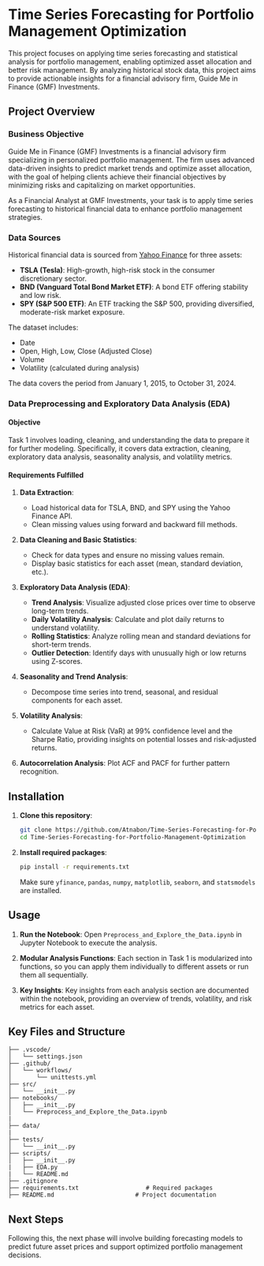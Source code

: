 
# Time Series Forecasting for Portfolio Management Optimization

This project focuses on applying time series forecasting and statistical analysis for portfolio management, enabling optimized asset allocation and better risk management. By analyzing historical stock data, this project aims to provide actionable insights for a financial advisory firm, Guide Me in Finance (GMF) Investments.

## Project Overview

### Business Objective
Guide Me in Finance (GMF) Investments is a financial advisory firm specializing in personalized portfolio management. The firm uses advanced data-driven insights to predict market trends and optimize asset allocation, with the goal of helping clients achieve their financial objectives by minimizing risks and capitalizing on market opportunities.

As a Financial Analyst at GMF Investments, your task is to apply time series forecasting to historical financial data to enhance portfolio management strategies. 

### Data Sources
Historical financial data is sourced from [Yahoo Finance](https://pypi.org/project/yfinance/) for three assets:
- **TSLA (Tesla)**: High-growth, high-risk stock in the consumer discretionary sector.
- **BND (Vanguard Total Bond Market ETF)**: A bond ETF offering stability and low risk.
- **SPY (S&P 500 ETF)**: An ETF tracking the S&P 500, providing diversified, moderate-risk market exposure.

The dataset includes:
- Date
- Open, High, Low, Close (Adjusted Close)
- Volume
- Volatility (calculated during analysis)

The data covers the period from January 1, 2015, to October 31, 2024.

### Data Preprocessing and Exploratory Data Analysis (EDA)

#### Objective
Task 1 involves loading, cleaning, and understanding the data to prepare it for further modeling. Specifically, it covers data extraction, cleaning, exploratory data analysis, seasonality analysis, and volatility metrics.

#### Requirements Fulfilled

1. **Data Extraction**: 
   - Load historical data for TSLA, BND, and SPY using the Yahoo Finance API.
   - Clean missing values using forward and backward fill methods.

2. **Data Cleaning and Basic Statistics**:
   - Check for data types and ensure no missing values remain.
   - Display basic statistics for each asset (mean, standard deviation, etc.).

3. **Exploratory Data Analysis (EDA)**:
   - **Trend Analysis**: Visualize adjusted close prices over time to observe long-term trends.
   - **Daily Volatility Analysis**: Calculate and plot daily returns to understand volatility.
   - **Rolling Statistics**: Analyze rolling mean and standard deviations for short-term trends.
   - **Outlier Detection**: Identify days with unusually high or low returns using Z-scores.
   
4. **Seasonality and Trend Analysis**:
   - Decompose time series into trend, seasonal, and residual components for each asset.

5. **Volatility Analysis**:
   - Calculate Value at Risk (VaR) at 99% confidence level and the Sharpe Ratio, providing insights on potential losses and risk-adjusted returns.
6. **Autocorrelation Analysis**: Plot ACF and PACF for further pattern recognition.

## Installation

1. **Clone this repository**:
   ```bash
   git clone https://github.com/Atnabon/Time-Series-Forecasting-for-Portfolio-Management-Optimization.git
   cd Time-Series-Forecasting-for-Portfolio-Management-Optimization
   ```

2. **Install required packages**:
   ```bash
   pip install -r requirements.txt
   ```
   
   Make sure `yfinance`, `pandas`, `numpy`, `matplotlib`, `seaborn`, and `statsmodels` are installed.

## Usage

1. **Run the Notebook**:
   Open `Preprocess_and_Explore_the_Data.ipynb` in Jupyter Notebook to execute the analysis.
   
2. **Modular Analysis Functions**:
   Each section in Task 1 is modularized into functions, so you can apply them individually to different assets or run them all sequentially.

3. **Key Insights**:
   Key insights from each analysis section are documented within the notebook, providing an overview of trends, volatility, and risk metrics for each asset.

## Key Files and Structure

```   
├── .vscode/
│   └── settings.json
├── .github/
│   └── workflows/
│       └── unittests.yml
├── src/
│   └── __init__.py
├── notebooks/
│   ├── __init__.py
│   └── Preprocess_and_Explore_the_Data.ipynb
|
├── data/  
|
├── tests/
│   └── __init__.py
├── scripts/
│   ├── __init__.py
|   ├── EDA.py
|   └── README.md
├── .gitignore
├── requirements.txt                   # Required packages
├── README.md                       # Project documentation
```


## Next Steps

Following this, the next phase will involve building forecasting models to predict future asset prices and support optimized portfolio management decisions.



